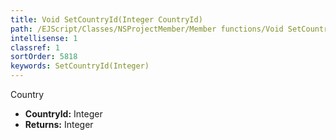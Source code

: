 ```yaml
---
title: Void SetCountryId(Integer CountryId)
path: /EJScript/Classes/NSProjectMember/Member functions/Void SetCountryId(Integer p_0)
intellisense: 1
classref: 1
sortOrder: 5818
keywords: SetCountryId(Integer)
---
```



Country



* **CountryId:** Integer
* **Returns:** Integer


